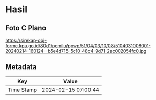 # Hasil

## Foto C Plano

https://sirekap-obj-formc.kpu.go.id/80d1/pemilu/ppwp/51/04/03/10/08/5104031008001-20240214-160124--b5e4d715-5c10-48c4-9d71-2ac002054fc0.jpg


## Metadata

| Key        | Value               |
| ---------- | ------------------- |
| Time Stamp | 2024-02-15 07:00:44 |



